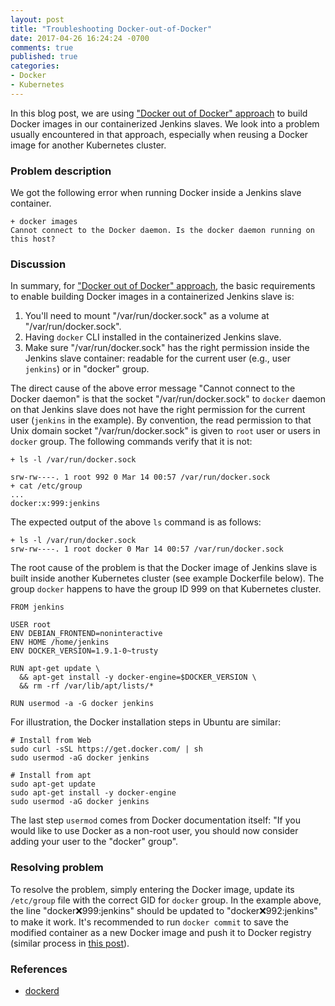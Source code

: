 ```yaml
---
layout: post
title: "Troubleshooting Docker-out-of-Docker"
date: 2017-04-26 16:24:24 -0700
comments: true
published: true
categories: 
- Docker
- Kubernetes
---
```


In this blog post, we are using ["Docker out of Docker" approach](/blog/2017/04/23/docker-out-of-docker/) to build Docker images in our containerized Jenkins slaves.
We look into a problem usually encountered in that approach, especially when reusing a Docker image for another Kubernetes cluster.

<!--more-->

### Problem description

We got the following error when running Docker inside a Jenkins slave container.

``` plain Error message when running Docker
+ docker images
Cannot connect to the Docker daemon. Is the docker daemon running on this host?
```

### Discussion

In summary, for ["Docker out of Docker" approach](/blog/2017/04/23/docker-out-of-docker/), the basic requirements to enable building Docker images in a containerized Jenkins slave is:

1. You'll need to mount "/var/run/docker.sock" as a volume at "/var/run/docker.sock".
1. Having `docker` CLI installed in the containerized Jenkins slave.
1. Make sure "/var/run/docker.sock" has the right permission inside the Jenkins slave container: readable for the current user (e.g., user `jenkins`) or in "docker" group.

The direct cause of the above error message "Cannot connect to the Docker daemon" is that the socket "/var/run/docker.sock" to `docker` daemon on that Jenkins slave does not have the right permission for the current user (`jenkins` in the example).
By convention, the read permission to that Unix domain socket "/var/run/docker.sock" is given to `root` user or users in `docker` group. 
The following commands verify that it is not:

``` plain Show GID of docker group
+ ls -l /var/run/docker.sock
 
srw-rw----. 1 root 992 0 Mar 14 00:57 /var/run/docker.sock
+ cat /etc/group
...
docker:x:999:jenkins
```

The expected output of the above `ls` command is as follows:

``` plain Expected output
+ ls -l /var/run/docker.sock
srw-rw----. 1 root docker 0 Mar 14 00:57 /var/run/docker.sock
```

The root cause of the problem is that the Docker image of Jenkins slave is built inside another Kubernetes cluster (see example Dockerfile below). 
The group `docker` happens to have the group ID 999 on that Kubernetes cluster.

``` plain Dockerfile for installing Docker CLI in Jenkins slave http://stackoverflow.com/questions/31466812/access-docker-sock-from-inside-a-container
FROM jenkins

USER root
ENV DEBIAN_FRONTEND=noninteractive
ENV HOME /home/jenkins
ENV DOCKER_VERSION=1.9.1-0~trusty

RUN apt-get update \
  && apt-get install -y docker-engine=$DOCKER_VERSION \
  && rm -rf /var/lib/apt/lists/*

RUN usermod -a -G docker jenkins
```

For illustration, the Docker installation steps in Ubuntu are similar:

``` plain Installing Docker CLI https://docs.docker.com/engine/installation/linux/linux-postinstall/
# Install from Web
sudo curl -sSL https://get.docker.com/ | sh
sudo usermod -aG docker jenkins

# Install from apt
sudo apt-get update
sudo apt-get install -y docker-engine
sudo usermod -aG docker jenkins
```

The last step `usermod` comes from Docker documentation itself: "If you would like to use Docker as a non-root user, you should now consider adding your user to the "docker" group".

### Resolving problem

To resolve the problem, simply entering the Docker image, update its `/etc/group` file with the correct GID for `docker` group.
In the example above, the line "docker:x:999:jenkins" should be updated to "docker:x:992:jenkins" to make it work.
It's recommended to run `docker commit` to save the modified container as a new Docker image and push it to Docker registry (similar process in [this post](http://localhost:4000/blog/2017/01/25/docker-root-user-in-a-pod/)).

### References

* [dockerd](https://docs.docker.com/engine/reference/commandline/dockerd/)
